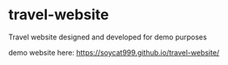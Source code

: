 # travel-website
Travel website designed and developed for demo purposes


demo website here: https://soycat999.github.io/travel-website/

